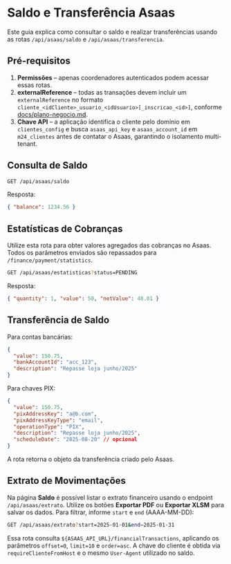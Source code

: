 # Saldo e Transferência Asaas

Este guia explica como consultar o saldo e realizar transferências usando as rotas `/api/asaas/saldo` e `/api/asaas/transferencia`.

## Pré-requisitos

1. **Permissões** – apenas coordenadores autenticados podem acessar essas rotas.
2. **externalReference** – todas as transações devem incluir um `externalReference` no formato `cliente_<idCliente>_usuario_<idUsuario>[_inscricao_<id>]`, conforme [docs/plano-negocio.md](./plano-negocio.md).
3. **Chave API** – a aplicação identifica o cliente pelo domínio em `clientes_config` e busca `asaas_api_key` e `asaas_account_id` em `m24_clientes` antes de contatar o Asaas, garantindo o isolamento multi-tenant.

## Consulta de Saldo

```bash
GET /api/asaas/saldo
```

Resposta:

```json
{ "balance": 1234.56 }
```

## Estatísticas de Cobranças

Utilize esta rota para obter valores agregados das cobranças no Asaas. Todos os
parâmetros enviados são repassados para `/finance/payment/statistics`.

```bash
GET /api/asaas/estatisticas?status=PENDING
```

Resposta:

```json
{ "quantity": 1, "value": 50, "netValue": 48.01 }
```

## Transferência de Saldo

Para contas bancárias:

```json
{
  "value": 150.75,
  "bankAccountId": "acc_123",
  "description": "Repasse loja junho/2025"
}
```

Para chaves PIX:

```json
{
  "value": 150.75,
  "pixAddressKey": "a@b.com",
  "pixAddressKeyType": "email",
  "operationType": "PIX",
  "description": "Repasse loja junho/2025",
  "scheduleDate": "2025-08-20" // opcional
}
```

A rota retorna o objeto da transferência criado pelo Asaas.

## Extrato de Movimentações

Na página **Saldo** é possível listar o extrato financeiro usando o endpoint `/api/asaas/extrato`. Utilize os botões **Exportar PDF** ou **Exportar XLSM** para salvar os dados.
Para filtrar, informe `start` e `end` (AAAA-MM-DD):

```bash
GET /api/asaas/extrato?start=2025-01-01&end=2025-01-31
```

Essa rota consulta `${ASAAS_API_URL}/financialTransactions`, aplicando os
parâmetros `offset=0`, `limit=10` e `order=asc`. A chave do cliente é obtida via
`requireClienteFromHost` e o mesmo `User-Agent` utilizado no saldo.

